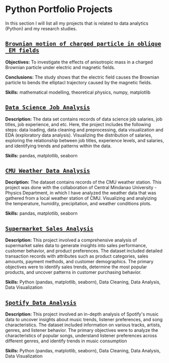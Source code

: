 # Python Portfolio Projects
In this section I will list all my projects that is related to data analytics (Python) and my research studies.

## [`Brownian_motion_of_charged_particle_in_oblique_EM_fields`](https://github.com/yhwach04/Portfolio/blob/main/Brownian_motion_of_charged_particle_in_oblique_EM_fields.ipynb)

**Objectives:** To investigate the effects of anisotropic mass in a charged Brownian particle under electric and magnetic fields.

**Conclusions:** The study shows that the electric field causes the Brownian particle to bends the elliptacl trajectory caused by the magnetic fields.

**Skills:** mathematical modelling, theoretical physics, numpy, matplotlib

## [`Data Science Job Analysis`](https://github.com/yhwach04/Portfolio/blob/main/datascience-eda.ipynb)

**Description:** The data set contains records of data science job salaries, job titles, job experience, and etc. Here, the project includes the following steps: data loading, data cleaning and preprocessing, data visualization and EDA (exploratory data analysis). Visualizing the distribution of salaries, exploring the relationship between job titles, experience levels, and salaries, and identifying trends and patterns within the data.

**Skills:** pandas, matplotlib, seaborn

## [`CMU Weather Data Analysis`](https://github.com/yhwach04/Portfolio/blob/main/Weather_Data_Analysis.ipynb)

 **Decription:** The dataset contains records of the CMU weather station. This project was done with the collaboration of Central Mindanao University - Physics Department, in which I have analyzed the weather data that was gathered from a local weather station of CMU. Visualizing and analyizing the temperature, humidity, precipitation, and weather conditions plots.

 **Skills:** pandas, matplotlib, seaborn

 ## [`Supermarket Sales Analysis`](https://github.com/yhwach04/Portfolio/blob/main/Python/supermarket-sales.ipynb)

 **Description:** This project involved a comprehensive analysis of supermarket sales data to generate insights into sales performance, customer behavior, and product preferences. The dataset included detailed transaction records with attributes such as product categories, sales amounts, payment methods, and customer demographics. The primary objectives were to identify sales trends, determine the most popular products, and uncover patterns in customer purchasing behavior.

 **Skills:** Python (pandas, matplotlib, seaborn), Data Cleaning, Data Analysis, Data Visualization

 ## [`Spotify Data Analysis`](https://github.com/yhwach04/Portfolio/blob/main/Python/SPOTIFY_EDA.ipynb) 

 **Description:** This project involved an in-depth analysis of Spotify's music data to uncover insights about music trends, listener preferences, and song characteristics. The dataset included information on various tracks, artists, genres, and listener behavior. The primary objectives were to analyze the characteristics of popular songs, understand listener preferences across different genres, and identify trends in music consumption

 **Skills:** Python (pandas, matplotlib, seaborn), Data Cleaning, Data Analysis, Data Visualization
